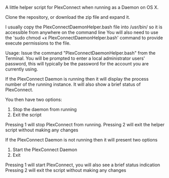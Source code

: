A little helper script for PlexConnect when running as a Daemon on OS X.

Clone the repository, or download the zip file and expand it.

I usually copy the PlexConnectDaemonHelper.bash file into /usr/bin/ so it is accessible from anywhere on the command line
You will also need to use the 'sudo chmod +x PlexConnectDaemonHelper.bash' command to provide execute permissions to the file.

Usage:
Issue the command "PlexConnectDaemonHelper.bash" from the Terminal. You will be prompted to enter a local administrator users' password, this will typically be the password for the account you are currently using.

If the PlexConnect Daemon is running then it will display the process number of the running instance. It will also show a brief status of PlexConnect.

You then have two options:
1. Stop the daemon from running 
2. Exit the script

Pressing 1 will stop PlexConnect from running.
Pressing 2 will exit the helper script without making any changes

If the PlexConnect Daemon is not running then it will present two options
1. Start the PlexConnect Daemon
2. Exit

Pressing 1 will start PlexConnect, you will also see a brief status indication
Pressing 2 will exit the script without making any changes